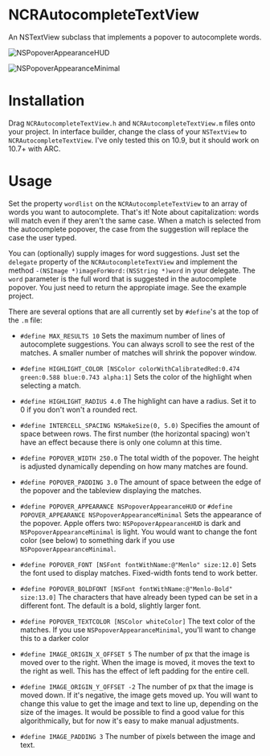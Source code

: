 NCRAutocompleteTextView
=======================

An NSTextView subclass that implements a popover to autocomplete words.

![NSPopoverAppearanceHUD](http://i.imgur.com/jypp1UW.png)

![NSPopoverAppearanceMinimal](http://i.imgur.com/3v36oFC.png)

Installation
===
Drag `NCRAutocompleteTextView.h` and `NCRAutocompleteTextView.m` files onto your project. In interface builder, change the class of your `NSTextView` to `NCRAutocompleteTextView`. I've only tested this on 10.9, but it should work on 10.7+ with ARC.

Usage
===
Set the property `wordlist` on the `NCRAutocompleteTextView` to an array of words you want to autocomplete. That's it! Note about capitalization: words will match even if they aren't the same case. When a match is selected from the autocomplete popover, the case from the suggestion will replace the case the user typed.

You can (optionally) supply images for word suggestions. Just set the `delegate` property of the `NCRAutocompleteTextView` and implement the method `-(NSImage *)imageForWord:(NSString *)word` in your delegate. The `word` parameter is the full word that is suggested in the autocomplete popover. You just need to return the appropiate image. See the example project.

There are several options that are all currently set by `#define`'s at the top of the `.m` file:
+ `#define MAX_RESULTS 10`
Sets the maximum number of lines of autocomplete suggestions. You can always scroll to see the rest of the matches. A smaller number of matches will shrink the popover window.

+ `#define HIGHLIGHT_COLOR [NSColor colorWithCalibratedRed:0.474 green:0.588 blue:0.743 alpha:1]`
Sets the color of the highlight when selecting a match.

+ `#define HIGHLIGHT_RADIUS 4.0`
The highlight can have a radius. Set it to 0 if you don't won't a rounded rect.

+ `#define INTERCELL_SPACING NSMakeSize(0, 5.0)`
Specifies the amount of space between rows. The first number (the horizontal spacing) won't have an effect because there is only one column at this time.

+ `#define POPOVER_WIDTH 250.0`
The total width of the popover. The height is adjusted dynamically depending on how many matches are found.

+ `#define POPOVER_PADDING 3.0`
The amount of space between the edge of the popover and the tableview displaying the matches.

+ `#define POPOVER_APPEARANCE NSPopoverAppearanceHUD` or `#define POPOVER_APPEARANCE NSPopoverAppearanceMinimal`
Sets the appearance of the popover. Apple offers two: `NSPopoverAppearanceHUD` is dark and `NSPopoverAppearanceMinimal` is light. You would want to change the font color (see below) to something dark if you use `NSPopoverAppearanceMinimal`.

+ `#define POPOVER_FONT [NSFont fontWithName:@"Menlo" size:12.0]`
Sets the font used to display matches. Fixed-width fonts tend to work better.

+ `#define POPOVER_BOLDFONT [NSFont fontWithName:@"Menlo-Bold" size:13.0]`
The characters that have already been typed can be set in a different font. The default is a bold, slightly larger font.

+ `#define POPOVER_TEXTCOLOR [NSColor whiteColor]`
The text color of the matches. If you use `NSPopoverAppearanceMinimal`, you'll want to change this to a darker color

+ `#define IMAGE_ORIGIN_X_OFFSET 5`
The number of px that the image is moved over to the right. When the image is moved, it moves the text to the right as well. This has the effect of left padding for the entire cell.

+ `#define IMAGE_ORIGIN_Y_OFFSET -2`
The number of px that the image is moved down. If it's negative, the image gets moved up. You will want to change this value to get the image and text to line up, depending on the size of the images. It would be possible to find a good value for this algorithmically, but for now it's easy to make manual adjustments.

+ `#define IMAGE_PADDING 3`
The number of pixels between the image and text.
